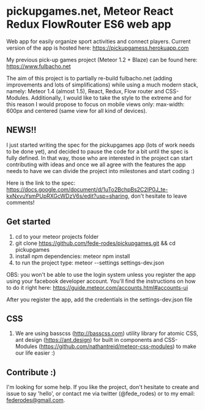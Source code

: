 # pickupgames.net, Meteor React Redux FlowRouter ES6 web app
Web app for easily organize sport activities and connect players. Current version of the app is hosted here: https://pickupgamess.herokuapp.com

My previous pick-up games project (Meteor 1.2 + Blaze) can be found here: https://www.fulbacho.net

The aim of this project is to partially re-build fulbacho.net (adding improvements and lots of simplifications) while using a much modern stack, namely: Meteor 1.4 (almost 1.5), React, Redux, Flow router and CSS-Modules. Additionally, I would like to take the style to the extreme and for this reason I would propose to focus on mobile views only: max-width: 600px and centered (same view for all kind of devices).

## NEWS!!
I just started writing the spec for the pickupgames app (lots of work needs to be done yet), and decided to pause the code for a bit until the spec is fully defined. In that way, those who are interested in the project can start contributing with ideas and once we all agree with the features the app needs to have we can divide the project into milestones and start coding :)

Here is the link to the spec: https://docs.google.com/document/d/1uTo2BchpBs2C2lP0J_te-kxNxvuYsmPUpRXGcWDzV6s/edit?usp=sharing, don't hesitate to leave comments!

## Get started
1. cd to your meteor projects folder
2. git clone https://github.com/fede-rodes/pickupgames.git && cd pickupgames
3. install npm dependencies: meteor npm install
4. to run the project type: meteor --settings settings-dev.json

OBS: you won't be able to use the login system unless you register the app using your facebook developer account. You'll find the instructions on how to do it right here: https://guide.meteor.com/accounts.html#accounts-ui

After you register the app, add the credentials in the settings-dev.json file

## CSS
1. We are using basscss (http://basscss.com) utility library for atomic CSS, ant design (https://ant.design) for built in components and CSS-Modules (https://github.com/nathantreid/meteor-css-modules) to make our life easier :)

## Contribute :)
I'm looking for some help. If you like the project, don't hesitate to create and
issue to say 'hello', or contact me via twitter (@fede_rodes) or to my email: federodes@gmail.com.
